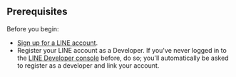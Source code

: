 ## Prerequisites

Before you begin:

* [Sign up for a LINE account](https://www.linebiz.com/jp-en/other/).
* Register your LINE account as a Developer. If you've never logged in to the [LINE Developer console](https://developers.line.biz/console/) before, do so; you'll automatically be asked to register as a developer and link your account.
